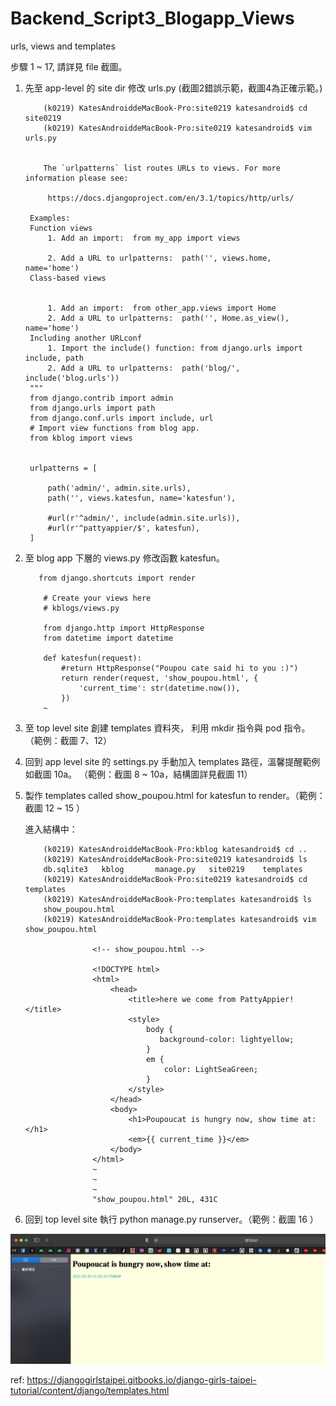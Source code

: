 # Backend_Script3_Blogapp_Views
urls, views and templates

步驟 1 ~ 17, 請詳見 file 截圖。

1. 先至 app-level 的 site dir 修改 urls.py (截圖2錯誤示範，截圖4為正確示範。)

           (k0219) KatesAndroiddeMacBook-Pro:site0219 katesandroid$ cd site0219
           (k0219) KatesAndroiddeMacBook-Pro:site0219 katesandroid$ vim urls.py
           
           
           The `urlpatterns` list routes URLs to views. For more information please see:
           
            https://docs.djangoproject.com/en/3.1/topics/http/urls/
            
        Examples:
        Function views
            1. Add an import:  from my_app import views

            2. Add a URL to urlpatterns:  path('', views.home, name='home')
        Class-based views
        
        
            1. Add an import:  from other_app.views import Home
            2. Add a URL to urlpatterns:  path('', Home.as_view(), name='home')
        Including another URLconf
            1. Import the include() function: from django.urls import include, path
            2. Add a URL to urlpatterns:  path('blog/', include('blog.urls'))
        """
        from django.contrib import admin
        from django.urls import path
        from django.conf.urls import include, url
        # Import view functions from blog app.
        from kblog import views


        urlpatterns = [
        
            path('admin/', admin.site.urls),
            path('', views.katesfun, name='katesfun'),
            
            #url(r'^admin/', include(admin.site.urls)),
            #url(r'^pattyappier/$', katesfun),
        ]


2. 至 blog app 下層的 views.py 修改函數 katesfun。

          from django.shortcuts import render

           # Create your views here
           # kblogs/views.py

           from django.http import HttpResponse
           from datetime import datetime

           def katesfun(request):
               #return HttpResponse("Poupou cate said hi to you :)")
               return render(request, 'show_poupou.html', {
                   'current_time': str(datetime.now()),
               })
           ~     
           
3. 至 top level site 創建 templates 資料夾， 利用 mkdir 指令與 pod 指令。 （範例：截圖 7、12） 

4. 回到 app level site 的 settings.py 手動加入 templates 路徑，溫馨提醒範例如截圖 10a。 （範例：截圖 8 ~ 10a，結構圖詳見截圖 11）       
           
5. 製作 templates called show_poupou.html for katesfun to render。（範例：截圖 12 ~ 15 ） 

    進入結構中：
    
           (k0219) KatesAndroiddeMacBook-Pro:kblog katesandroid$ cd ..
           (k0219) KatesAndroiddeMacBook-Pro:site0219 katesandroid$ ls
           db.sqlite3	kblog		manage.py	site0219	templates
           (k0219) KatesAndroiddeMacBook-Pro:site0219 katesandroid$ cd templates
           (k0219) KatesAndroiddeMacBook-Pro:templates katesandroid$ ls
           show_poupou.html
           (k0219) KatesAndroiddeMacBook-Pro:templates katesandroid$ vim show_poupou.html

                      <!-- show_poupou.html -->

                      <!DOCTYPE html>
                      <html>
                          <head>
                              <title>here we come from PattyAppier!</title>
                              <style>
                                  body {
                                     background-color: lightyellow;
                                  }
                                  em {
                                      color: LightSeaGreen;
                                  }
                              </style>
                          </head>
                          <body>
                              <h1>Poupoucat is hungry now, show time at:</h1>
                              <em>{{ current_time }}</em>
                          </body>
                      </html>
                      ~                                                                               
                      ~                                                                               
                      ~                                                                               
                      "show_poupou.html" 20L, 431C

6. 回到 top level site 執行 python manage.py runserver。（範例：截圖 16 ） 

![](https://raw.githubusercontent.com/QueenieCplusplus/Backend_Script3_Blogapp_Views/main/17.png)


ref: https://djangogirlstaipei.gitbooks.io/django-girls-taipei-tutorial/content/django/templates.html

